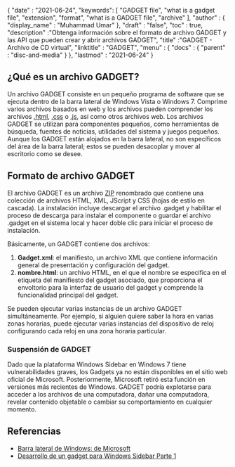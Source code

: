{
  "date" : "2021-06-24",
  "keywords": [ "GADGET file", "what is a gadget file", "extension", "format", "what is a GADGET file", "archive" ],
  "author" : {
    "display_name" : "Muhammad Umar"
},
  "draft" : "false",
   "toc" : true,
  "description" :"Obtenga información sobre el formato de archivo GADGET y las API que pueden crear y abrir archivos GADGET",
  "title" :"GADGET - Archivo de CD virtual",
  "linktitle" : "GADGET",
  "menu" : {
    "docs" : {
      "parent" : "disc-and-media"
}
},
  "lastmod" : "2021-06-24"
}

## ¿Qué es un archivo GADGET?

Un archivo GADGET consiste en un pequeño programa de software que se ejecuta dentro de la barra lateral de Windows Vista o Windows 7. Comprime varios archivos basados en web y los archivos pueden comprender los archivos [.html](/es/web/html), [.css](/es/web/css) o [.js](/es/web/js/), así como otros archivos web. Los archivos GADGET se utilizan para componentes pequeños, como herramientas de búsqueda, fuentes de noticias, utilidades del sistema y juegos pequeños. Aunque los GADGET están alojados en la barra lateral, no son específicos del área de la barra lateral; estos se pueden desacoplar y mover al escritorio como se desee.

## Formato de archivo GADGET

El archivo GADGET es un archivo [ZIP](/es/compression/zip/) renombrado que contiene una colección de archivos HTML, XML, JScript y CSS (hojas de estilo en cascada). La instalación incluye descargar el archivo .gadget y habilitar el proceso de descarga para instalar el componente o guardar el archivo .gadget en el sistema local y hacer doble clic para iniciar el proceso de instalación.

Básicamente, un GADGET contiene dos archivos:

1. **Gadget.xml**: el manifiesto, un archivo XML que contiene información general de presentación y configuración del gadget.
2. **nombre.html**: un archivo HTML, en el que el nombre se especifica en el<name> etiqueta del manifiesto del gadget asociado, que proporciona el envoltorio para la interfaz de usuario del gadget y comprende la funcionalidad principal del gadget.

Se pueden ejecutar varias instancias de un archivo GADGET simultáneamente. Por ejemplo, si alguien quiere saber la hora en varias zonas horarias, puede ejecutar varias instancias del dispositivo de reloj configurando cada reloj en una zona horaria particular.

### Suspensión de GADGET

Dado que la plataforma Windows Sidebar en Windows 7 tiene vulnerabilidades graves, los Gadgets ya no están disponibles en el sitio web oficial de Microsoft. Posteriormente, Microsoft retiró esta función en versiones más recientes de Windows. GADGET podría explotarse para acceder a los archivos de una computadora, dañar una computadora, revelar contenido objetable o cambiar su comportamiento en cualquier momento.

## Referencias

* [Barra lateral de Windows: de Microsoft](https://docs.microsoft.com/en-us/previous-versions/windows/desktop/sidebar/-sidebar-entry)
* [Desarrollo de un gadget para Windows Sidebar Parte 1](https://docs.microsoft.com/en-us/previous-versions/windows/desktop/sidebar/-sidebar-overview-gdo)

